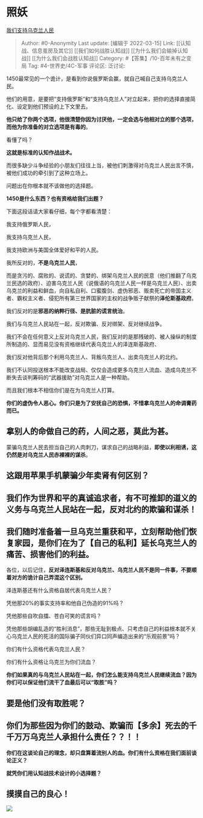 # 照妖
[我们支持乌克兰人民](https://zhuanlan.zhihu.com/p/481507703)

> Author: #0-Anonymity
> Last update: [编辑于 2022-03-15]
> Link: [[认知战、信息茧房及其它]] [[我们如何战胜认知战]] [[为什么我们会输掉认知战]] [[为什么我们会战胜认知战]]
> Category: #【答集】/10-百年未有之变局
> Tag: #4-世界史/4C-军事
> 评论区:
> 泛讨论:

1450最常见的一个诡计，是看到你说俄罗斯会赢，就自己喊自己支持乌克兰人民。

他们的用意，是要把“支持俄罗斯”和“支持乌克兰人”对立起来，把你的选择直接简化、设定到他们预设的上下文里去。

**他只给了你两个选项，他很清楚你因为讨厌他，一定会选与他相对立的那个选项，而他为你准备的对立选项是有毒的**。

看懂了吗？

**这就是标准的认知作战战术。**

而很多缺少斗争经验的小朋友们往往上当，被他们刺激得对乌克兰人民出言不慎，被他们成功的牵引到了这种立场上。

问题出在你根本就不该做他的选择题。

**1450是什么东西？也有资格给我们出题？**

下面这段话请大家看仔细，每个字都看清楚：

我支持俄罗斯人民，

我支持乌克兰人民，

我支持欧洲与美国全体爱好和平的人民。

我所反对的，**不是乌克兰人民**，

而是贪污的、腐败的、说谎的、贪婪的、绑架乌克兰人民的民意（他们推翻了乌克兰民选的政府）、迫害乌克兰人民（说俄语的乌克兰人民一样是乌克兰人民）、出卖乌克兰的利益和鲜血，向自私自利、口蜜腹剑、虚伪邪恶、贩卖死亡的帝国主义者、霸权主义者、侵犯所有第三世界国家的主权的战争贩子献祭的**泽伦斯基政府**。

我们反对的是**邪恶的纳粹行径、是肮脏的谎言统治**。

我们与乌克兰人民站在一起，反对欺骗、反对绑架、反对继续战争。

我们不会在任何意义上反对乌克兰人民，我们反对的是那残破的、被人操纵的制度所制造的、显而易见没有资格继续代表乌克兰人的泽连斯基政府、

我们反对他背后那个利用乌克兰人、背叛乌克兰人、出卖乌克兰人的北约。

我们不认同投送根本不能改变战局、仅仅会造成更多乌克兰人流血、造成乌克兰不断失去谈判筹码的“武器援助”对乌克兰人是一种帮助。

而且我们根本不相信你们是在为乌克兰人打算。

**你们的虚伪令人恶心。你们只是为了安抚自己的恐惧，不惜拿乌克兰人的命调膏药而已。**

## **拿别人的命做自己的药，人间之恶，莫此为甚。**

蒙骗乌克兰人民去担当自己的人肉刺刀，谋求自己的战略利益，**即使以利相诱，这仍然是对乌克兰人民赤裸裸的谋杀**。

## **这跟用苹果手机蒙骗少年卖肾有何区别？**

## **我们作为世界和平的真诚追求者，有不可推卸的道义的义务与乌克兰人民站在一起，反对北约的欺骗和谋杀！**

## **我们随时准备着一旦乌克兰重获和平，立刻帮助他们恢复家园，是你们在为了【自己的私利】延长乌克兰人的痛苦、损害他们的利益。**

各位，以后记住，**反对泽连斯基和反对乌克兰、乌克兰人民不是同一件事，不要顺着对方的诡计自己弄混这个区别。**

泽连斯基还有什么资格自居代表乌克兰人民？

凭他那20%的事实支持率和他自己伪造的91%吗？

凭他那些自吹自擂、苍白可笑的谎言吗？

凭他那些胡编乱造的“胜利消息”，那些无耻到极点、只考虑自己的利益根本就不关心乌克兰人民的死活的国际骗子同伙们异口同声编造出来的“乐观前景”吗？

你们有什么资格代表乌克兰人民？

你们有什么资格让乌克兰为你们流血？

**你们如果真的与乌克兰人民站在一起，你们怎么能支持乌克兰人民继续流血？因为你们可以保证他们流干了血最后可以“取胜”吗？**

## 要是他们没有取胜呢？

## 你们为那些因为你们的鼓动、欺骗而【多余】死去的千千万万乌克兰人承担什么责任？？！！

**你们在这谈论自己的理念，却只盘算着流别人的血。你们有什么资格在我们面前谈论正义？**

**就凭你们用认知战技术设计的小选择题？**

## **摸摸自己的良心！**

![](https://pic4.zhimg.com/v2-4bac8989aab676b8af0f7e0f60c685bf_b.jpg)

